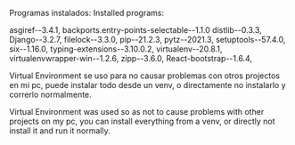 Programas instalados:
Installed programs:

asgiref--3.4.1,
backports.entry-points-selectable--1.1.0
distlib--0.3.3,
Django--3.2.7,
filelock--3.3.0,
pip--21.2.3,
pytz--2021.3,
setuptools--57.4.0,
six--1.16.0,
typing-extensions--3.10.0.2,
virtualenv--20.8.1,
virtualenvwrapper-win--1.2.6,
zipp--3.6.0,
React-bootstrap--1.6.4,

Virtual Environment se uso para no causar problemas con otros projectos en mi pc, puede instalar todo desde un venv, o directamente no instalarlo y correrlo normalmente.

Virtual Environment was used so as not to cause problems with other projects on my pc, you can install everything from a venv, or directly not install it and run it normally.

